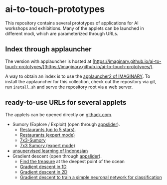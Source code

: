 # ai-to-touch-prototypes

This repository contains several prototypes of applications for AI workshops and exhibitions.
Many of the applets can be launched in different modi, which are parameterized through URLs.

## Index through applauncher

The version with applauncher is hosted at [https://imaginary.github.io/ai-to-touch-prototypes/](https://imaginary.github.io/ai-to-touch-prototypes/).

A way to obtain an index is to use the [applauncher2 of IMAGINARY](https://github.com/IMAGINARY/applauncher2).
To install the applauncher for this collection, check out the repository via git, run `install.sh` and serve the repository root via a web server.


## ready-to-use URLs for several applets

The applets can be opened directly on [githack.com](https://raw.githack.com/).
* Sumory (Explore / Exploit) (open through [appslider](https://raw.githack.com/IMAGINARY/ai-to-touch-prototypes/master/common/appslider/appslider.html?sumory#0)).
  * [Restaurants (up to 5 stars)](https://raw.githack.com/IMAGINARY/ai-to-touch-prototypes/master/apps/sumory/sumory.html?mode=image&imgsrc=images/restaurants.svg&draws=7&values=stars&maxstars=5&buttons=hidden).
  * [Restaurants (expert mode)](https://raw.githack.com/IMAGINARY/ai-to-touch-prototypes/master/apps/sumory/sumory.html?mode=image&imgsrc=images/restaurants.svg&draws=7&values=stars&maxstars=random&buttons=visible)
  * [7x3-Sumory](https://raw.githack.com/IMAGINARY/ai-to-touch-prototypes/master/apps/sumory/sumory.html?mode=grid&Nw=7&Nh=3&draws=10&buttons=hidden)
  * [7x3 Sumory (expert mode)](https://raw.githack.com/IMAGINARY/ai-to-touch-prototypes/master/apps/sumory/sumory.html?mode=grid&Nw=7&Nh=3&draws=10&buttons=visible)
* [unsupervised learning of Indonesian](https://raw.githack.com/IMAGINARY/ai-to-touch-prototypes/master/apps/unsupervised/unsupervised.html)
* Gradient descent (open through [appslider](https://raw.githack.com/IMAGINARY/ai-to-touch-prototypes/master/common/appslider/appslider.html?gradient#0)).
  * [Find the treasure](https://raw.githack.com/IMAGINARY/ai-to-touch-prototypes/master/apps/gradient/gradient1d.html?water=true&autopilot=false) at the deepest point of the ocean
  * [Gradient descent in 1D](https://raw.githack.com/IMAGINARY/ai-to-touch-prototypes/master/apps/gradient/gradient1d.html)
  * [Gradient descent in 2D](https://raw.githack.com/IMAGINARY/ai-to-touch-prototypes/master/apps/gradient/gradient2d.html)
  * [Gradient descent to train a simple neuronal network for classification](https://raw.githack.com/IMAGINARY/ai-to-touch-prototypes/master/apps/gradient/classifywithgradient.html)
